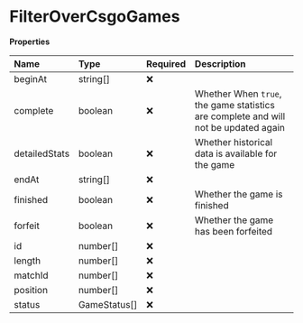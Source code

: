 # FilterOverCsgoGames

**Properties**

| Name          | Type         | Required | Description                                                                         |
| :------------ | :----------- | :------- | :---------------------------------------------------------------------------------- |
| beginAt       | string[]     | ❌       |                                                                                     |
| complete      | boolean      | ❌       | Whether When `true`, the game statistics are complete and will not be updated again |
| detailedStats | boolean      | ❌       | Whether historical data is available for the game                                   |
| endAt         | string[]     | ❌       |                                                                                     |
| finished      | boolean      | ❌       | Whether the game is finished                                                        |
| forfeit       | boolean      | ❌       | Whether the game has been forfeited                                                 |
| id            | number[]     | ❌       |                                                                                     |
| length        | number[]     | ❌       |                                                                                     |
| matchId       | number[]     | ❌       |                                                                                     |
| position      | number[]     | ❌       |                                                                                     |
| status        | GameStatus[] | ❌       |                                                                                     |

<!-- This file was generated by liblab | https://liblab.com/ -->
